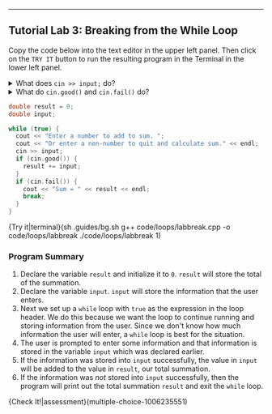 ---

## Tutorial Lab 3: Breaking from the While Loop
Copy the code below into the text editor in the upper left panel. Then click on the `TRY IT` button to run the resulting program in the Terminal in the lower left panel.

<details><summary>What does <code>cin >> input;</code> do?</summary>The <code>cin >> input;</code> command records what a user enters on the screen and stores that information in the variable <code>input</code>. Note that <code>input</code> is of type <code>double</code>.</details>
<details><summary>What do <code>cin.good()</code> and <code>cin.fail()</code> do?</summary><code>cin.good()</code> checks to see if the input entered by the user was successful while <code>cin.fail()</code> checks to see if the input failed. Since <code>input</code> is of type <code>double</code>, only numerical values entered by the user will cause <code>cin >> input</code> to be successful, anything else will cause the input to fail.</details>

```c++
double result = 0;
double input;

while (true) {
  cout << "Enter a number to add to sum. "; 
  cout << "Or enter a non-number to quit and calculate sum." << endl;
  cin >> input;
  if (cin.good()) {
    result += input;
  }
  if (cin.fail()) {
    cout << "Sum = " << result << endl;
    break;
  }
}
```

{Try it|terminal}(sh .guides/bg.sh g++ code/loops/labbreak.cpp -o code/loops/labbreak ./code/loops/labbreak 1)

### Program Summary
1) Declare the variable `result` and initialize it to `0`. `result` will store the total of the summation.
2) Declare the variable `input`. `input` will store the information that the user enters.
3) Next we set up a `while` loop with `true` as the expression in the loop header. We do this because we want the loop to continue running and storing information from the user. Since we don't know how much information the user will enter, a `while` loop is best for the situation.
4) The user is prompted to enter some information and that information is stored in the variable `input` which was declared earlier.
5) If the information was stored into `input` successfully, the value in `input` will be added to the value in `result`, our total summation.
6) If the information was *not* stored into `input` successfully, then the program will print out the total summation `result` and exit the `while` loop.

{Check It!|assessment}(multiple-choice-1006235551)
